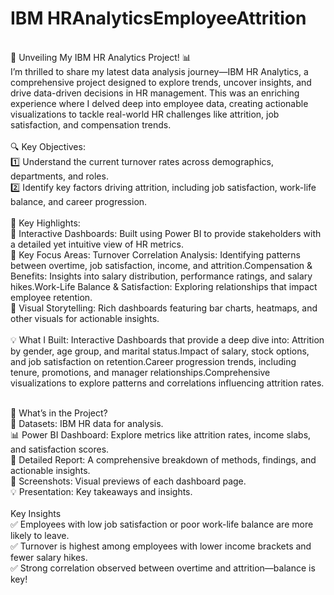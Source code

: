 # IBM HRAnalyticsEmployeeAttrition
<br>
🚀 Unveiling My IBM HR Analytics Project! 📊
<br>
I’m thrilled to share my latest data analysis journey—IBM HR Analytics, a comprehensive project designed to explore trends, uncover insights, and drive data-driven decisions in HR management. This was an enriching experience where I delved deep into employee data, creating actionable visualizations to tackle real-world HR challenges like attrition, job satisfaction, and compensation trends.
<br>
<br>
🔍 Key Objectives:
<br>
1️⃣ Understand the current turnover rates across demographics, departments, and roles.
<br>
2️⃣ Identify key factors driving attrition, including job satisfaction, work-life balance, and career progression.
<br>
<br>
📌 Key Highlights:
<br>
🔹 Interactive Dashboards: Built using Power BI to provide stakeholders with a detailed yet intuitive view of HR metrics.
<br>
🔹 Key Focus Areas: Turnover Correlation Analysis: Identifying patterns between overtime, job satisfaction, income, and attrition.Compensation & Benefits: Insights into salary distribution, performance ratings, and salary hikes.Work-Life Balance & Satisfaction: Exploring relationships that impact employee retention.
<br>
🔹 Visual Storytelling: Rich dashboards featuring bar charts, heatmaps, and other visuals for actionable insights.
<br>
<br>
💡 What I Built: Interactive Dashboards that provide a deep dive into: Attrition by gender, age group, and marital status.Impact of salary, stock options, and job satisfaction on retention.Career progression trends, including tenure, promotions, and manager relationships.Comprehensive visualizations to explore patterns and correlations influencing attrition rates.
<br>
<br>

📂 What’s in the Project?
<br>
💾 Datasets: IBM HR data for analysis.
<br>
📊 Power BI Dashboard: Explore metrics like attrition rates, income slabs, and satisfaction scores.
<br>
📄 Detailed Report: A comprehensive breakdown of methods, findings, and actionable insights.
<br>
🎨 Screenshots: Visual previews of each dashboard page.
<br>
💡 Presentation: Key takeaways and insights.
<br>
<br>
Key Insights
<br>
✅ Employees with low job satisfaction or poor work-life balance are more likely to leave.
<br>
✅ Turnover is highest among employees with lower income brackets and fewer salary hikes.
<br>
✅ Strong correlation observed between overtime and attrition—balance is key!

